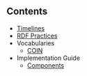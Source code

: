 ## Contents ##

  * [Timelines](Timelines.md)
  * [RDF Practices](RDF_Practices.md)
  * Vocabularies
    * [COIN](COIN.md)
  * Implementation Guide
    * [Components](Implementation_Components.md)